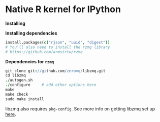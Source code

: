 # Native R kernel for IPython

__Installing__


__Installing dependencies__

```coffee
install.packages(c("rjson", "uuid", "digest"))
# You'll also need to install the rzmq library
# https://github.com/armstrtw/rzmq

```

__Dependencies for `rzmq`__

```coffee
git clone git://github.com/zeromq/libzmq.git
cd libzmq
./autogen.sh
./configure     # add other options here
make
make check
sudo make install
```
libzmq also requires `pkg-config`. See more info on getting libzmq set up [here](http://zeromq.org/docs:source-git).


